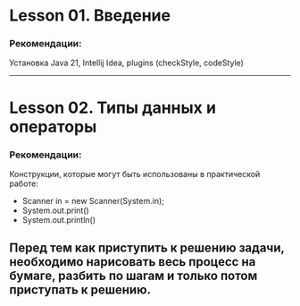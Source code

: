 
# Lesson 01. Введение

### Рекомендации:
Установка Java 21, Intellij Idea, plugins (checkStyle, codeStyle)

---
# Lesson 02. Типы данных и операторы

### Рекомендации:
Конструкции, которые могут быть использованы в практической работе:
- Scanner in = new Scanner(System.in);
- System.out.print()
- System.out.println()

Перед тем как приступить к решению задачи, необходимо нарисовать весь процесс на бумаге,
разбить по шагам и только потом приступать к решению.
---


